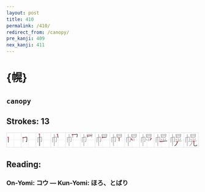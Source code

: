 ```yaml
---
layout: post
title: 410
permalink: /410/
redirect_from: /canopy/
pre_kanji: 409
nex_kanji: 411
---
```


# {幌}

## `canopy`

## Strokes: 13

<div class="stroke"><img src="../images/E5B98C.png" /></div>

## Reading:

### On-Yomi: コウ &mdash; Kun-Yomi: ほろ、とばり
